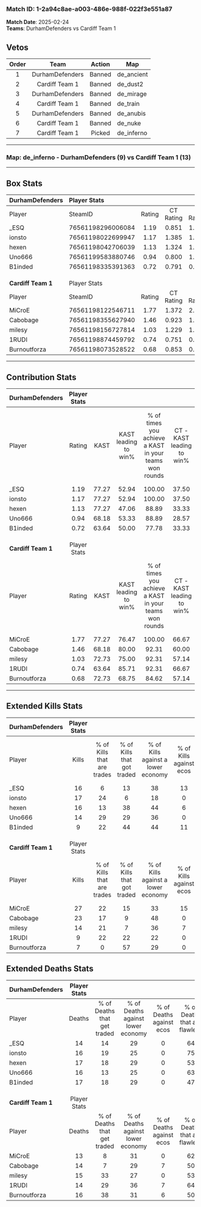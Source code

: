 ### Match ID: 1-2a94c8ae-a003-486e-988f-022f3e551a87  
**Match Date**: 2025-02-24  
**Teams**: DurhamDefenders vs Cardiff Team 1  

## Vetos  

| Order | Team | Action | Map |
| :---: | :--: | :----: | --- |
| 1 | DurhamDefenders | Banned | de_ancient |
| 2 | Cardiff Team 1 | Banned | de_dust2 |
| 3 | DurhamDefenders | Banned | de_mirage |
| 4 | Cardiff Team 1 | Banned | de_train |
| 5 | DurhamDefenders | Banned | de_anubis |
| 6 | Cardiff Team 1 | Banned | de_nuke |
| 7 | Cardiff Team 1 | Picked | de_inferno |

---  

### **Map**: de_inferno - DurhamDefenders (9) vs Cardiff Team 1 (13)  
---  

## Box Stats  

| **DurhamDefenders** | Player Stats      |        |           |          |       |       |       |         |        |      |     |
| :- | :- | :-: | :-: | :-: | :-: | :-: | :-: | :-: | :-: | :-: | :-: |
| Player              | SteamID           | Rating | CT Rating | T Rating | KAST  |  ADR  | Kills | Assists | Deaths | K/D  | HS% |
| _ESQ                | 76561198296006084 |  1.19  |   0.851   |  1.713   | 77.27 | 83.0  |  16   |    3    |   14   | 1.14 | 50  |
| ionsto              | 76561198022699947 |  1.17  |   1.385   |  1.079   | 77.27 | 77.6  |  17   |    4    |   16   | 1.06 | 47  |
| hexen               | 76561198042706039 |  1.13  |   1.324   |  1.066   | 77.27 | 85.9  |  16   |    3    |   17   | 0.94 | 37  |
| Uno666              | 76561199583880746 |  0.94  |   0.800   |  1.222   | 68.18 | 63.5  |  14   |    4    |   16   | 0.88 | 50  |
| B1inded             | 76561198335391363 |  0.72  |   0.791   |  0.790   | 63.64 | 69.8  |   9   |    6    |   17   | 0.53 | 44  |
|                     |                   |        |           |          |       |       |       |         |        |      |     |
|                     |                   |        |           |          |       |       |       |         |        |      |     |
|                     |                   |        |           |          |       |       |       |         |        |      |     |
| **Cardiff Team 1**  | Player Stats      |        |           |          |       |       |       |         |        |      |     |
| Player              | SteamID           | Rating | CT Rating | T Rating | KAST  |  ADR  | Kills | Assists | Deaths | K/D  | HS% |
| MiCroE              | 76561198122546711 |  1.77  |   1.372   |  2.096   | 77.27 | 116.5 |  27   |    5    |   13   | 2.08 | 44  |
| Cabobage            | 76561198355627940 |  1.46  |   0.923   |  1.960   | 68.18 | 100.8 |  23   |    4    |   14   | 1.64 | 65  |
| milesy              | 76561198156727814 |  1.03  |   1.229   |  1.090   | 72.73 | 70.6  |  14   |    6    |   15   | 0.93 | 50  |
| 1RUDI               | 76561198874459792 |  0.74  |   0.751   |  0.917   | 63.64 | 56.1  |   9   |    4    |   14   | 0.64 | 66  |
| Burnoutforza        | 76561198073528522 |  0.68  |   0.853   |  0.809   | 72.73 | 54.7  |   7   |    6    |   16   | 0.44 | 85  |
---  

## Contribution Stats  

| **DurhamDefenders** | Player Stats |       |                      |                                                        |                           |                                                             |                          |                                                            |
| :- | :-: | :-: | :-: | :-: | :-: | :-: | :-: | :-: |
| Player              |    Rating    | KAST  | KAST leading to win% | % of times you achieve a KAST in your teams won rounds | CT - KAST leading to win% | CT - % of times you achieve a KAST in your teams won rounds | T - KAST leading to win% | T - % of times you achieve a KAST in your teams won rounds |
| _ESQ                |     1.19     | 77.27 |        52.94         |                         100.00                         |           37.50           |                           100.00                            |          66.67           |                           100.00                           |
| ionsto              |     1.17     | 77.27 |        52.94         |                         100.00                         |           37.50           |                           100.00                            |          66.67           |                           100.00                           |
| hexen               |     1.13     | 77.27 |        47.06         |                         88.89                          |           33.33           |                           100.00                            |          62.50           |                           83.33                            |
| Uno666              |     0.94     | 68.18 |        53.33         |                         88.89                          |           28.57           |                            66.67                            |          75.00           |                           100.00                           |
| B1inded             |     0.72     | 63.64 |        50.00         |                         77.78                          |           33.33           |                           100.00                            |          80.00           |                           66.67                            |
|                     |              |       |                      |                                                        |                           |                                                             |                          |                                                            |
|                     |              |       |                      |                                                        |                           |                                                             |                          |                                                            |
|                     |              |       |                      |                                                        |                           |                                                             |                          |                                                            |
| **Cardiff Team 1**  | Player Stats |       |                      |                                                        |                           |                                                             |                          |                                                            |
| Player              |    Rating    | KAST  | KAST leading to win% | % of times you achieve a KAST in your teams won rounds | CT - KAST leading to win% | CT - % of times you achieve a KAST in your teams won rounds | T - KAST leading to win% | T - % of times you achieve a KAST in your teams won rounds |
| MiCroE              |     1.77     | 77.27 |        76.47         |                         100.00                         |           66.67           |                           100.00                            |          81.82           |                           100.00                           |
| Cabobage            |     1.46     | 68.18 |        80.00         |                         92.31                          |           60.00           |                            75.00                            |          90.00           |                           100.00                           |
| milesy              |     1.03     | 72.73 |        75.00         |                         92.31                          |           57.14           |                           100.00                            |          88.89           |                           88.89                            |
| 1RUDI               |     0.74     | 63.64 |        85.71         |                         92.31                          |           66.67           |                           100.00                            |          100.00          |                           88.89                            |
| Burnoutforza        |     0.68     | 72.73 |        68.75         |                         84.62                          |           57.14           |                           100.00                            |          77.78           |                           77.78                            |
---  

## Extended Kills Stats  

| **DurhamDefenders** | Player Stats |                            |                            |                                    |                         |                              |                                 |                                       |                    |           |
| :- | :-: | :-: | :-: | :-: | :-: | :-: | :-: | :-: | :-: | :-: |
| Player              |    Kills     | % of Kills that are trades | % of Kills that got traded | % of Kills against a lower economy | % of Kills against ecos | % of Kills that are flawless | % of Kills that are close duels | % of Kills that are assisted by flash | Pistol Round Kills | AWP Kills |
| _ESQ                |      16      |             6              |             13             |                 38                 |           13            |              69              |                6                |                   0                   |         0          |     2     |
| ionsto              |      17      |             24             |             6              |                 18                 |            0            |              53              |                6                |                   0                   |         3          |     2     |
| hexen               |      16      |             13             |             38             |                 44                 |            6            |              38              |               13                |                   0                   |         0          |     2     |
| Uno666              |      14      |             29             |             29             |                 36                 |            0            |              64              |                7                |                   7                   |         0          |     0     |
| B1inded             |      9       |             22             |             44             |                 44                 |           11            |              44              |               22                |                   0                   |         0          |     1     |
|                     |              |                            |                            |                                    |                         |                              |                                 |                                       |                    |           |
|                     |              |                            |                            |                                    |                         |                              |                                 |                                       |                    |           |
|                     |              |                            |                            |                                    |                         |                              |                                 |                                       |                    |           |
| **Cardiff Team 1**  | Player Stats |                            |                            |                                    |                         |                              |                                 |                                       |                    |           |
| Player              |    Kills     | % of Kills that are trades | % of Kills that got traded | % of Kills against a lower economy | % of Kills against ecos | % of Kills that are flawless | % of Kills that are close duels | % of Kills that are assisted by flash | Pistol Round Kills | AWP Kills |
| MiCroE              |      27      |             22             |             15             |                 33                 |           15            |              63              |                4                |                   0                   |         4          |     3     |
| Cabobage            |      23      |             17             |             9              |                 48                 |            0            |              65              |                4                |                   4                   |         0          |     2     |
| milesy              |      14      |             21             |             7              |                 36                 |            7            |              57              |                0                |                   0                   |         0          |     1     |
| 1RUDI               |      9       |             22             |             22             |                 22                 |            0            |              33              |                0                |                   0                   |         1          |     1     |
| Burnoutforza        |      7       |             0              |             57             |                 29                 |            0            |              71              |                0                |                   0                   |         1          |     1     |
## Extended Deaths Stats  

| **DurhamDefenders** | Player Stats |                             |                                   |                          |                               |                            |                           |               |
| :- | :-: | :-: | :-: | :-: | :-: | :-: | :-: | :-: |
| Player              |    Deaths    | % of Deaths that get traded | % of Deaths against lower economy | % of Deaths against ecos | % of Deaths that are flawless | % of Deaths that are close | % of Deaths while blinded | Deaths to AWP |
| _ESQ                |      14      |             14              |                29                 |            0             |              64               |             7              |             0             |       2       |
| ionsto              |      16      |             19              |                25                 |            0             |              75               |             6              |             0             |       1       |
| hexen               |      17      |             18              |                29                 |            0             |              53               |             0              |             0             |       1       |
| Uno666              |      16      |             13              |                25                 |            0             |              63               |             0              |             6             |       1       |
| B1inded             |      17      |             18              |                29                 |            0             |              47               |             0              |             0             |       1       |
|                     |              |                             |                                   |                          |                               |                            |                           |               |
|                     |              |                             |                                   |                          |                               |                            |                           |               |
|                     |              |                             |                                   |                          |                               |                            |                           |               |
| **Cardiff Team 1**  | Player Stats |                             |                                   |                          |                               |                            |                           |               |
| Player              |    Deaths    | % of Deaths that get traded | % of Deaths against lower economy | % of Deaths against ecos | % of Deaths that are flawless | % of Deaths that are close | % of Deaths while blinded | Deaths to AWP |
| MiCroE              |      13      |              8              |                31                 |            0             |              62               |             8              |             0             |       2       |
| Cabobage            |      14      |              7              |                29                 |            7             |              50               |             14             |             0             |       1       |
| milesy              |      15      |             33              |                27                 |            0             |              53               |             13             |             0             |       0       |
| 1RUDI               |      14      |             29              |                36                 |            7             |              64               |             7              |             7             |       0       |
| Burnoutforza        |      16      |             38              |                31                 |            6             |              50               |             6              |             0             |       0       |
